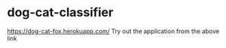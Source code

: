 # dog-cat-classifier
https://dog-cat-fox.herokuapp.com/
Try out the application from the above link
